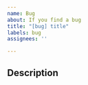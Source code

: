 ```yaml
---
name: Bug
about: If you find a bug
title: "[bug] title"
labels: bug
assignees: ''

---
```


## Description
